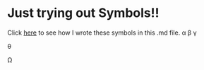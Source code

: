 # Just trying out Symbols!!

Click [here](https://www.w3schools.com/html/html_symbols.asp "Symbols for mardown files") to see how I wrote these symbols in this .md file.
&alpha;
&beta;
&gamma;

&theta;

&Omega;
